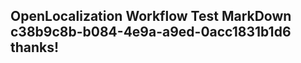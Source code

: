 <properties
ms.topic="hero-topic1"
ms.test1="hero-topic"
ms.test2="test"/>

## OpenLocalization Workflow Test MarkDown c38b9c8b-b084-4e9a-a9ed-0acc1831b1d6 thanks!
